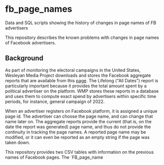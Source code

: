 # fb_page_names
Data and SQL scripts showing the history of changes in page names of FB advertisers

This repository describes the known problems with changes in page names of Facebook advertisers.

## Background

As part of monitoring the electoral campaigns in the United States, Wesleyan Media Project downloads and stores the Facebook aggregate reports that are available from this [page](https://www.facebook.com/ads/library/report). The Lifelong ("All Dates") report is particularly important because it provides the total amount spent by a political advertiser on the platform. WMP stores these reports in a database and uses them to compute exact spend by advertisers within specific time periods, for instance, general campaign of 2022.

When an advertiser registers on Facebook platform, it is assigned a unique page id. The advertiser can choose the page name, and can change that name later on. The aggregate reports provide the current (that is, on the date the report was generated) page name, and thus do not provide the continuity in tracking the page names. A reported page name may be modified, or it can even be reported as an empty string if the page was taken down.

This repository provides two CSV tables with information on the previous names of Facebook pages. The `FB_page_name

